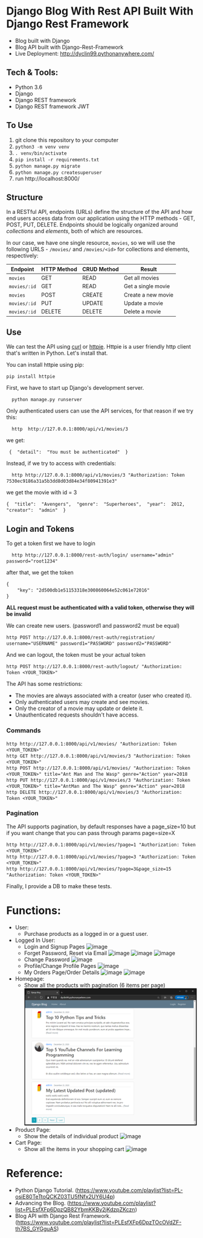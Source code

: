 
# Django Blog With Rest API Built With Django Rest Framework 
- Blog built with Django
- Blog API built with Django-Rest-Framework 
- Live Deployment: http://dyclin99.pythonanywhere.com/

## Tech & Tools:
- Python 3.6
- Django
- Django REST framework
- Django REST framework JWT

## To Use
1. git clone this repository to your computer
2. `python3 -m venv venv`
3. `. venv/bin/activate`
4. `pip install -r requirements.txt`
5. `python manage.py migrate`
6. `python manage.py createsuperuser`
7. run http://localhost:8000/



## Structure
In a RESTful API, endpoints (URLs) define the structure of the API and how end users access data from our application using the HTTP methods - GET, POST, PUT, DELETE. Endpoints should be logically organized around _collections_ and _elements_, both of which are resources.

In our case, we have one single resource, `movies`, so we will use the following URLS - `/movies/` and `/movies/<id>` for collections and elements, respectively:

Endpoint |HTTP Method | CRUD Method | Result
-- | -- |-- |--
`movies` | GET | READ | Get all movies
`movies/:id` | GET | READ | Get a single movie
`movies`| POST | CREATE | Create a new movie
`movies/:id` | PUT | UPDATE | Update a movie
`movies/:id` | DELETE | DELETE | Delete a movie

## Use
We can test the API using [curl](https://curl.haxx.se/) or [httpie](https://github.com/jakubroztocil/httpie#installation). Httpie is a user friendly http client that's written in Python. Let's install that.

You can install httpie using pip:
```
pip install httpie
```

First, we have to start up Django's development server.
```
  python manage.py runserver
```
Only authenticated users can use the API services, for that reason if we try this:
```
  http  http://127.0.0.1:8000/api/v1/movies/3
```
we get:
```
 {  "detail":  "You must be authenticated"  }
```
Instead, if we try to access with credentials:
```
  http http://127.0.0.1:8000/api/v1/movies/3 "Authorization: Token 7530ec9186a31a5b3dd8d03d84e34f80941391e3"
```
we get the movie with id = 3
```
{  "title":  "Avengers",  "genre":  "Superheroes",  "year":  2012,  "creator":  "admin"  }
```

## Login and Tokens

To get a token first we have to login
```
  http http://127.0.0.1:8000/rest-auth/login/ username="admin" password="root1234"
```
after that, we get the token
```
{
    "key": "2d500db1e51153318e300860064e52c061e72016"
}
```
**ALL request must be authenticated with a valid token, otherwise they will be invalid**

We can create new users. (password1 and password2 must be equal)
```
http POST http://127.0.0.1:8000/rest-auth/registration/ username="USERNAME" password1="PASSWORD" password2="PASSWORD"
```
And we can logout, the token must be your actual token
```
http POST http://127.0.0.1:8000/rest-auth/logout/ "Authorization: Token <YOUR_TOKEN>" 
```

The API has some restrictions:
-   The movies are always associated with a creator (user who created it).
-   Only authenticated users may create and see movies.
-   Only the creator of a movie may update or delete it.
-   Unauthenticated requests shouldn't have access.

### Commands
```
http http://127.0.0.1:8000/api/v1/movies/ "Authorization: Token <YOUR_TOKEN>"
http GET http://127.0.0.1:8000/api/v1/movies/3 "Authorization: Token <YOUR_TOKEN>"
http POST http://127.0.0.1:8000/api/v1/movies/ "Authorization: Token <YOUR_TOKEN>" title="Ant Man and The Wasp" genre="Action" year=2018
http PUT http://127.0.0.1:8000/api/v1/movies/3 "Authorization: Token <YOUR_TOKEN>" title="AntMan and The Wasp" genre="Action" year=2018
http DELETE http://127.0.0.1:8000/api/v1/movies/3 "Authorization: Token <YOUR_TOKEN>"
```

### Pagination
The API supports pagination, by default responses have a page_size=10 but if you want change that you can pass through params page=size=X
```
http http://127.0.0.1:8000/api/v1/movies/?page=1 "Authorization: Token <YOUR_TOKEN>"
http http://127.0.0.1:8000/api/v1/movies/?page=3 "Authorization: Token <YOUR_TOKEN>"
http http://127.0.0.1:8000/api/v1/movies/?page=3&page_size=15 "Authorization: Token <YOUR_TOKEN>"
```

Finally, I provide a DB to make these tests.




# Functions:
- User:
  - Purchase products as a logged in or a guest user.
- Logged In User:
  - Login and Signup Pages
  ![image](readme_images/login_signup_pages.png)
  - Forget Password, Reset via Email
  ![image](readme_images/reset_password1.png)
  ![image](readme_images/reset_password2.png)
  ![image](readme_images/reset_password3.png)
  - Change Password
  ![image](readme_images/change_password.png)
  - Profile/Change Profile Pages
  ![image](readme_images/profile.png)
  - My Orders Page/Order Details
  ![image](readme_images/my_orders.png)
  ![image](readme_images/order_detail.png) 
- Homepage:
  - Show all the products with pagination (6 items per page)
  ![image](readme_images/homepage.png)
- Product Page:
  - Show the details of individual product
  ![image](readme_images/product.png)
- Cart Page:
  - Show all the items in your shopping cart
  ![image](readme_images/cart.png)



# Reference:
- Python Django Tutorial. (https://www.youtube.com/playlist?list=PL-osiE80TeTtoQCKZ03TU5fNfx2UY6U4p)
- Advancing the Blog. (https://www.youtube.com/playlist?list=PLEsfXFp6DpzQB82YbmKKBy2jKdzpZKczn)
- Blog API with Django Rest Framework. (https://www.youtube.com/playlist?list=PLEsfXFp6DpzTOcOVdZF-th7BS_GYGguAS)